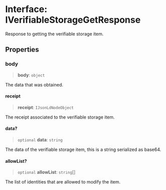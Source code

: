 # Interface: IVerifiableStorageGetResponse

Response to getting the verifiable storage item.

## Properties

### body

> **body**: `object`

The data that was obtained.

#### receipt

> **receipt**: `IJsonLdNodeObject`

The receipt associated to the verifiable storage item.

#### data?

> `optional` **data**: `string`

The data of the verifiable storage item, this is a string serialized as base64.

#### allowList?

> `optional` **allowList**: `string`[]

The list of identities that are allowed to modify the item.

